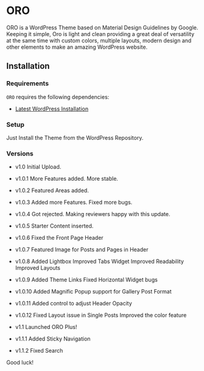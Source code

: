 
ORO
===

ORO is a WordPress Theme based on Material Design Guidelines by Google. Keeping it simple, Oro is light and clean providing a great deal of versatility at the same time with custom colors, multiple layouts, modern design and other elements to make an amazing WordPress website.

Installation
---------------

### Requirements

`ORO` requires the following dependencies:

- [Latest WordPress Installation](https://wordpress.org/download/)

### Setup

Just Install the Theme from the WordPress Repository.

### Versions

* v1.0
	Initial Upload.
	
* v1.0.1
	More Features added. More stable.
	
* v1.0.2
	Featured Areas added.
	
* v1.0.3
	Added more Features. Fixed more bugs.
	
* v1.0.4
	Got rejected. Making reviewers happy with this update.
	
* v1.0.5
	Starter Content inserted.
	
* v1.0.6
	Fixed the Front Page Header
	
* v1.0.7
	Featured Image for Posts and Pages in Header
	
* v1.0.8
	Added Lightbox
	Improved Tabs Widget
	Improved Readability
	Improved Layouts
	
* v1.0.9
	Added Theme Links
	Fixed Horizontal Widget bugs
	
* v1.0.10
	Added Magnific Popup support for Gallery Post Format
	
* v1.0.11
	Added control to adjust Header Opacity
	
* v1.0.12
	Fixed Layout issue in Single Posts
	Improved the color feature
	
* v1.1
	Launched ORO Plus!
	
* v1.1.1
	Added Sticky Navigation
	
* v1.1.2
	Fixed Search


Good luck!